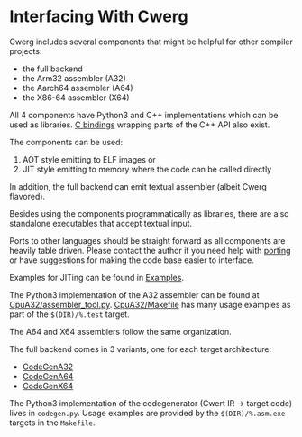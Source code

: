 # Interfacing With Cwerg

Cwerg includes several components that might be helpful for other compiler projects:

* the full backend
* the Arm32 assembler (A32)
* the Aarch64 assembler (A64)
* the X86-64 assembler (X64)


All 4 components have Python3 and C++ implementations which can be used as libraries. [C bindings](../BindingsC/) wrapping parts of the C++ API also exist.

The components can be used:
1. AOT style emitting to ELF images or
2. JIT style emitting to memory where the code can be called directly

In addition, the full backend can emit textual assembler (albeit Cwerg flavored).


Besides using the components programmatically as libraries, there are also standalone executables that accept textual input.


Ports to other languages should be straight forward as all components are heavily
table driven. Please contact the author if you need help with [porting](backend_porting.md) or have suggestions for making the code base easier to interface.



Examples for JITing can be found in [Examples](../Examples).


The Python3 implementation of the A32 assembler can be found at [CpuA32/assembler_tool.py](../CpuA32/assembler_tool.py).
[CpuA32/Makefile](../CpuA32/Makefile) has many usage examples as part of the `$(DIR)/%.test` target.


 The A64 and X64 assemblers follow the same organization.


The full backend comes in 3 variants, one for each target architecture:
 * [CodeGenA32](../CodeGenA32/)
 * [CodeGenA64](../CodeGenA64/)
 * [CodeGenX64](../CodeGenX64/)

The Python3 implementation of the codegenerator (Cwert IR -> target code)
lives in `codegen.py`. Usage examples are provided by the `$(DIR)/%.asm.exe`
targets in the `Makefile`.
